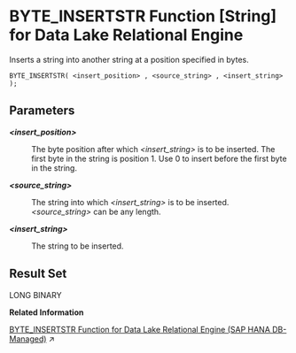 <!-- loio81f411c06ce21014834ca45160d818e3 -->

# BYTE\_INSERTSTR Function \[String\] for Data Lake Relational Engine

Inserts a string into another string at a position specified in bytes.



```
BYTE_INSERTSTR( <insert_position> , <source_string> , <insert_string> );
```



<a name="loio81f411c06ce21014834ca45160d818e3__BYTE_INSERTSTR_parm1"/>

## Parameters


<dl>
<dt><b>

*<insert\_position\>* 

</b></dt>
<dd>

The byte position after which *<insert\_string\>* is to be inserted. The first byte in the string is position 1. Use 0 to insert before the first byte in the string.



</dd><dt><b>

*<source\_string\>* 

</b></dt>
<dd>

The string into which *<insert\_string\>* is to be inserted. *<source\_string\>* can be any length.



</dd><dt><b>

*<insert\_string\>* 

</b></dt>
<dd>

The string to be inserted.



</dd>
</dl>



<a name="loio81f411c06ce21014834ca45160d818e3__BYTE_INSERTSTR_returns1"/>

## Result Set

LONG BINARY

**Related Information**  


[BYTE_INSERTSTR Function for Data Lake Relational Engine (SAP HANA DB-Managed)](https://help.sap.com/viewer/a898e08b84f21015969fa437e89860c8/2023_4_QRC/en-US/a8656a236f5a4afdb003988d8f040939.html "Inserts a string into another string at a position specified in bytes.") :arrow_upper_right:

